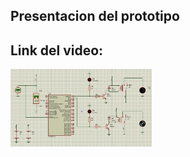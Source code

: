 ## Presentacion del prototipo

## Link del video:

[![Alt text](../assets/Portada.jpg)](https://youtu.be/YJ1PTxF9o3I)
